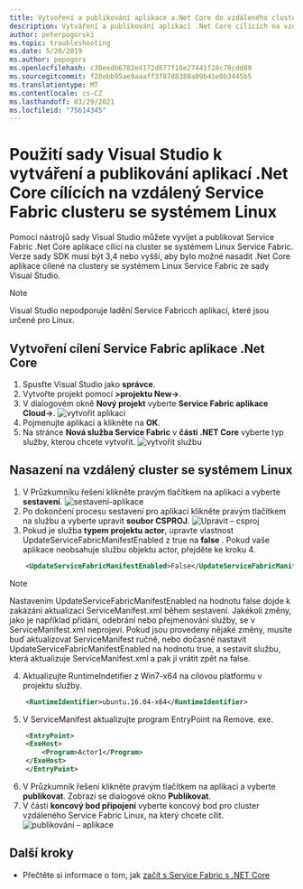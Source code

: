 ```yaml
---
title: Vytvoření a publikování aplikace a.Net Core do vzdáleného clusteru se systémem Linux
description: Vytváření a publikování aplikací .Net Core cílících na vzdálený cluster se systémem Linux ze sady Visual Studio
author: peterpogorski
ms.topic: troubleshooting
ms.date: 5/20/2019
ms.author: pepogors
ms.openlocfilehash: c30eedb6782e4172d677f16e27441f28c78cdd89
ms.sourcegitcommit: f28ebb95ae9aaaff3f87d8388a09b41e0b3445b5
ms.translationtype: MT
ms.contentlocale: cs-CZ
ms.lasthandoff: 03/29/2021
ms.locfileid: "75614345"
---
```

# <a name="use-visual-studio-to-create-and-publish-net-core-applications-targeting-a-remote-linux-service-fabric-cluster"></a>Použití sady Visual Studio k vytváření a publikování aplikací .Net Core cílících na vzdálený Service Fabric clusteru se systémem Linux
Pomocí nástrojů sady Visual Studio můžete vyvíjet a publikovat Service Fabric .Net Core aplikace cílící na cluster se systémem Linux Service Fabric. Verze sady SDK musí být 3,4 nebo vyšší, aby bylo možné nasadit .Net Core aplikace cílené na clustery se systémem Linux Service Fabric ze sady Visual Studio.

> [!Note]
> Visual Studio nepodporuje ladění Service Fabricch aplikací, které jsou určené pro Linux.
>

## <a name="create-a-service-fabric-application-targeting-net-core"></a>Vytvoření cílení Service Fabric aplikace .Net Core
1. Spusťte Visual Studio jako **správce**.
2. Vytvořte projekt pomocí **>projektu New->**.
3. V dialogovém okně **Nový projekt** vyberte **Service Fabric aplikace Cloud->**.
![vytvořit aplikaci]
4. Pojmenujte aplikaci a klikněte na **OK**.
5. Na stránce **Nová služba Service Fabric** v **části .NET Core** vyberte typ služby, kterou chcete vytvořit.
![vytvořit službu]

## <a name="deploy-to-a-remote-linux-cluster"></a>Nasazení na vzdálený cluster se systémem Linux
1. V Průzkumníku řešení klikněte pravým tlačítkem na aplikaci a vyberte **sestavení**.
![sestavení-aplikace]
2. Po dokončení procesu sestavení pro aplikaci klikněte pravým tlačítkem na službu a vyberte upravit **soubor CSPROJ**.
![Upravit – csproj]
3. Pokud je služba **typem projektu actor**, upravte vlastnost UpdateServiceFabricManifestEnabled z true na **false** . Pokud vaše aplikace neobsahuje službu objektu actor, přejděte ke kroku 4.
```xml
    <UpdateServiceFabricManifestEnabled>False</UpdateServiceFabricManifestEnabled>
```
> [!Note]
> Nastavením UpdateServiceFabricManifestEnabled na hodnotu false dojde k zakázání aktualizací ServiceManifest.xml během sestavení. Jakékoli změny, jako je například přidání, odebrání nebo přejmenování služby, se v ServiceManifest.xml neprojeví. Pokud jsou provedeny nějaké změny, musíte buď aktualizovat ServiceManifest ručně, nebo dočasně nastavit UpdateServiceFabricManifestEnabled na hodnotu true, a sestavit službu, která aktualizuje ServiceManifest.xml a pak ji vrátit zpět na false.
>

4. Aktualizujte RuntimeIndetifier z Win7-x64 na cílovou platformu v projektu služby.
```xml
    <RuntimeIdentifier>ubuntu.16.04-x64</RuntimeIdentifier>
```
5. V ServiceManifest aktualizujte program EntryPoint na Remove. exe. 
```xml
    <EntryPoint> 
    <ExeHost> 
        <Program>Actor1</Program> 
    </ExeHost> 
    </EntryPoint>
```
6. V Průzkumník řešení klikněte pravým tlačítkem na aplikaci a vyberte **publikovat**. Zobrazí se dialogové okno **Publikovat**.
7. V části **koncový bod připojení** vyberte koncový bod pro cluster vzdáleného Service Fabric Linux, na který chcete cílit.
![publikování – aplikace]

<!--Image references-->
[vytvořit aplikaci]:./media/service-fabric-how-to-vs-remote-linux-cluster/create-application-remote-linux.png
[vytvořit službu]:./media/service-fabric-how-to-vs-remote-linux-cluster/create-service-remote-linux.png
[sestavení-aplikace]:./media/service-fabric-how-to-vs-remote-linux-cluster/build-application-remote-linux.png
[Upravit – csproj]:./media/service-fabric-how-to-vs-remote-linux-cluster/edit-csproj-remote-linux.png
[publikování – aplikace]:./media/service-fabric-how-to-vs-remote-linux-cluster/publish-remote-linux.png

## <a name="next-steps"></a>Další kroky
* Přečtěte si informace o tom, jak [začít s Service Fabric s .NET Core](https://azure.microsoft.com/resources/samples/service-fabric-dotnet-core-getting-started/)
